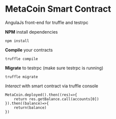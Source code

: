 # MetaCoin Smart Contract
AngulaJs front-end for truffle and testrpc

**NPM** install dependencies
	
	npm install

**Compile** your contracts
	
	truffle compile

**Migrate** to testrpc (make sure testrpc is running)

	truffle migrate

*Interact* with smart contract via truffle console

	MetaCoin.deployed().then((res)=>{
		return res.getBalance.call(accounts[0])
	}).then((balance)=>{
		return(balance)
	})